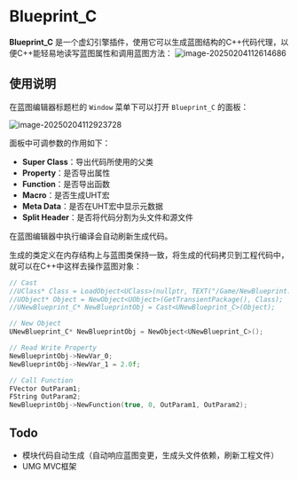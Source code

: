 # Blueprint_C
**Blueprint_C** 是一个虚幻引擎插件，使用它可以生成蓝图结构的C++代码代理，以便C++能轻易地读写蓝图属性和调用蓝图方法：
![image-20250204112614686](Resources/image-20250204112614686.png)

## 使用说明

在蓝图编辑器标题栏的 `Window` 菜单下可以打开 `Blueprint_C` 的面板：

![image-20250204112923728](Resources/image-20250204112923728.png)

面板中可调参数的作用如下：

- **Super Class**：导出代码所使用的父类
- **Property**：是否导出属性
- **Function**：是否导出函数
- **Macro**：是否生成UHT宏
- **Meta Data**：是否在UHT宏中显示元数据
- **Split Header**：是否将代码分割为头文件和源文件

在蓝图编辑器中执行编译会自动刷新生成代码。

生成的类定义在内存结构上与蓝图类保持一致，将生成的代码拷贝到工程代码中，就可以在C++中这样去操作蓝图对象：

``` c++
// Cast
//UClass* Class = LoadObject<UClass>(nullptr, TEXT("/Game/NewBlueprint.NewBlueprint_C"));
//UObject* Object = NewObject<UObject>(GetTransientPackage(), Class);
//UNewBlueprint_C* NewBlueprintObj = Cast<UNewBlueprint_C>(Object);

// New Object
UNewBlueprint_C* NewBlueprintObj = NewObject<UNewBlueprint_C>();

// Read Write Property
NewBlueprintObj->NewVar_0;
NewBlueprintObj->NewVar_1 = 2.0f;

// Call Function
FVector OutParam1;
FString OutParam2;
NewBlueprintObj->NewFunction(true, 0, OutParam1, OutParam2);
```

## Todo

- 模块代码自动生成（自动响应蓝图变更，生成头文件依赖，刷新工程文件）
- UMG MVC框架
